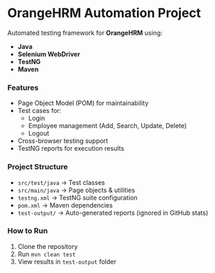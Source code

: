 # OrangeHRM Automation Project

Automated testing framework for **OrangeHRM** using:

- **Java**
- **Selenium WebDriver**
- **TestNG**
- **Maven**

### Features
- Page Object Model (POM) for maintainability
- Test cases for:
  - Login
  - Employee management (Add, Search, Update, Delete)
  - Logout
- Cross-browser testing support
- TestNG reports for execution results

### Project Structure
- `src/test/java` → Test classes
- `src/main/java` → Page objects & utilities
- `testng.xml` → TestNG suite configuration
- `pom.xml` → Maven dependencies
- `test-output/` → Auto-generated reports (ignored in GitHub stats)

### How to Run
1. Clone the repository
2. Run `mvn clean test`
3. View results in `test-output` folder
